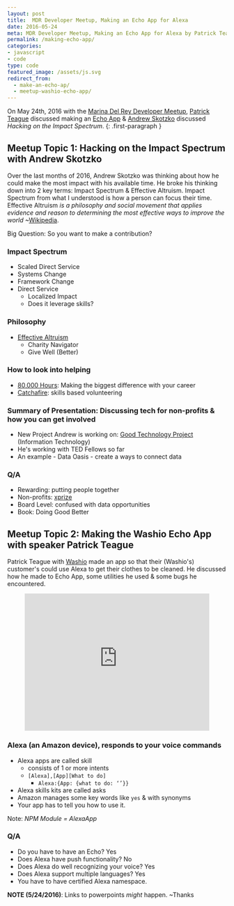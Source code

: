 ```yaml
---
layout: post
title:  MDR Developer Meetup, Making an Echo App for Alexa
date: 2016-05-24
meta: MDR Developer Meetup, Making an Echo App for Alexa by Patrick Teague of Washio & Hacking on the Impact Spectrum with Andrew Skotzko
permalink: /making-echo-app/
categories:
- javascript
- code
type: code
featured_image: /assets/js.svg
redirect_from:
  - make-an-echo-ap/
  - meetup-washio-echo-app/
---
```


On May 24th, 2016 with the [Marina Del Rey Developer Meetup](http://www.meetup.com/Marina-Del-Rey-Developer-Meetup/events/230952417/), [Patrick Teague](https://github.com/teagup) discussed making an [Echo App](https://developer.amazon.com/appsandservices/solutions/devices/echo) & [Andrew Skotzko](https://github.com/skotzko) discussed _Hacking on the Impact Spectrum_.
{: .first-paragraph }

## Meetup Topic 1: Hacking on the Impact Spectrum with Andrew Skotzko

Over the last months of 2016, Andrew Skotzko was thinking about how he could make the most impact with his available time. He broke his thinking down into 2 key terms: Impact Spectrum & Effective Altruism. Impact Spectrum from what I understood is how a person can focus their time. Effective Altruism _is a philosophy and social movement that applies evidence and reason to determining the most effective ways to improve the world_ ~[Wikipedia](https://en.wikipedia.org/wiki/Effective_altruism).

Big Question: So you want to make a contribution?

### Impact Spectrum

- Scaled Direct Service
- Systems Change
- Framework Change
- Direct Service
    - Localized Impact
    - Does it leverage skills?

### Philosophy

- [Effective Altruism](http://www.effectivealtruism.org/)
    - Charity Navigator
    - Give Well (Better)

### How to look into helping

- [80,000 Hours](https://80000hours.org/): Making the biggest difference with your career
- [Catchafire](https://www.catchafire.org/): skills based volunteering

### Summary of Presentation: Discussing tech for non-profits & how you can get involved

- New Project Andrew is working on: [Good Technology Project](http://goodtechnologyproject.org/) (Information Technology)
- He's working with TED Fellows so far
- An example - Data Oasis - create a ways to connect data

### Q/A

- Rewarding: putting people together
- Non-profits: [xprize](http://www.xprize.org/)
- Board Level: confused with data opportunities
- Book: Doing Good Better


## Meetup Topic 2: Making the Washio Echo App with speaker Patrick Teague

Patrick Teague with [Washio](https://www.getwashio.com/) made an app so that their (Washio's) customer's could use Alexa to get their clothes to be cleaned. He discussed how he made to Echo App, some utilities he used & some bugs he encountered.

<figure class="figure figure--full">
	<iframe style="height: auto; min-height: 315px; width: 100%;" src="https://www.youtube.com/embed/acybh2Q_qNg" frameborder="0" allowfullscreen></iframe>
</figure>

### Alexa (an Amazon device), responds to your voice commands

- Alexa apps are called skill
    - consists of 1 or more intents
    - `[Alexa],[App][What to do]`
        - `Alexa:{App: {what to do: ‘’}}`
- Alexa skills kits are called asks
- Amazon manages some key words like `yes` & with synonyms
- Your app has to tell you how to use it.

Note: *NPM Module = AlexaApp*

### Q/A

- Do you have to have an Echo? Yes
- Does Alexa have push functionality? No
- Does Alexa do well recognizing your voice? Yes
- Does Alexa support multiple languages? Yes
- You have to have certified Alexa namespace.

**NOTE (5/24/2016)**: Links to powerpoints _might_ happen. ~Thanks


